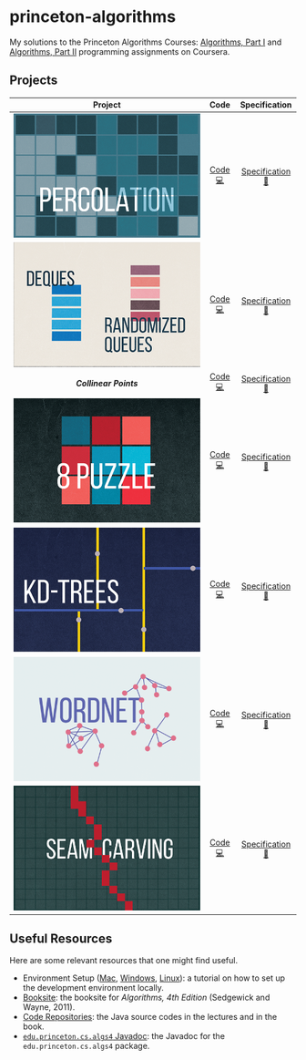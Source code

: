 # princeton-algorithms

My solutions to the Princeton Algorithms Courses: [Algorithms, Part I](https://www.coursera.org/learn/algorithms-part1) and [Algorithms, Part II](https://www.coursera.org/learn/algorithms-part2) programming assignments on Coursera.

## Projects

|                   Project                   |           Code            |                                             Specification                                             |
|:-------------------------------------------:|:-------------------------:|:-----------------------------------------------------------------------------------------------------:|
|   ![Percolation](./percolation/logo.png)    | [Code 💻](./percolation/) | [Specification 📖](https://coursera.cs.princeton.edu/algs4/assignments/percolation/specification.php) |
| ![Deques and Randomised](./queues/logo.png) |   [Code 💻](./queues/)    |   [Specification 📖](https://coursera.cs.princeton.edu/algs4/assignments/queues/specification.php)    |
|           ***Collinear Points***            |  [Code 💻](./collinear/)  |  [Specification 📖](https://coursera.cs.princeton.edu/algs4/assignments/collinear/specification.php)  |
|       ![8 Puzzle](./8puzzle/logo.png)       |   [Code 💻](./8puzzle/)   |   [Specification 📖](https://coursera.cs.princeton.edu/algs4/assignments/8puzzle/specification.php)   |
|       ![Kd-Trees](./kdtree/logo.png)        |   [Code 💻](./kdtree/)    |   [Specification 📖](https://coursera.cs.princeton.edu/algs4/assignments/kdtree/specification.php)    |
|       ![WordNet](./wordnet/logo.png)        |   [Code 💻](./wordnet/)   |   [Specification 📖](https://coursera.cs.princeton.edu/algs4/assignments/wordnet/specification.php)   |
|      ![Seam Carving](./seam/logo.png)       |    [Code 💻](./seam/)     |    [Specification 📖](https://coursera.cs.princeton.edu/algs4/assignments/seam/specification.php)     |

## Useful Resources

Here are some relevant resources that one might find useful.

- Environment Setup ([Mac](https://lift.cs.princeton.edu/java/mac/index.php), [Windows](https://lift.cs.princeton.edu/java/windows/), [Linux](https://lift.cs.princeton.edu/java/linux/)): a tutorial on how to set up the development environment locally.
- [Booksite](https://algs4.cs.princeton.edu/): the booksite for *Algorithms, 4th Edition* (Sedgewick and Wayne, 2011).
- [Code Repositories](https://algs4.cs.princeton.edu/code/): the Java source codes in the lectures and in the book.
- [`edu.princeton.cs.algs4` Javadoc](https://algs4.cs.princeton.edu/code/javadoc/): the Javadoc for the `edu.princeton.cs.algs4` package.
